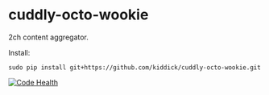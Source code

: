 # cuddly-octo-wookie

2ch content aggregator.

Install:

```
sudo pip install git+https://github.com/kiddick/cuddly-octo-wookie.git
```

[![Code Health](https://landscape.io/github/fbjorn/cuddly-octo-wookie/master/landscape.svg?style=flat-square)](https://landscape.io/github/fbjorn/cuddly-octo-wookie/master)
